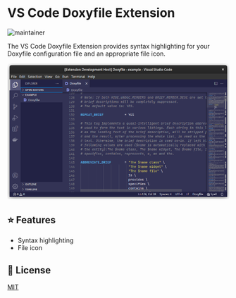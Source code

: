# VS Code Doxyfile Extension

![maintainer](https://img.shields.io/badge/maintainer-@samubarb-black)

The VS Code Doxyfile Extension provides syntax highlighting for your Doxyfile configuration file and an appropriate file
icon.

![VS Code Doxyfile Extension](resources/screenshot.png)

## ⭐ Features

 - Syntax highlighting
 - File icon

## 📝 License

[MIT](LICENSE)